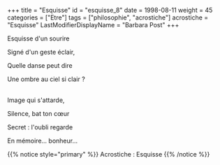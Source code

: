 +++
title = "Esquisse"
id = "esquisse_8"
date = 1998-08-11
weight = 45
categories = ["Etre"]
tags = ["philosophie", "acrostiche"]
acrostiche = "Esquisse"
LastModifierDisplayName = "Barbara Post"
+++

Esquisse d'un sourire

Signé d'un geste éclair,

Quelle danse peut dire

Une ombre au ciel si clair ?

 \
Image qui s'attarde,

Silence, bat ton cœur

Secret : l'oubli regarde

En mémoire... bonheur...

{{% notice style="primary" %}}
Acrostiche : Esquisse
{{% /notice %}}
